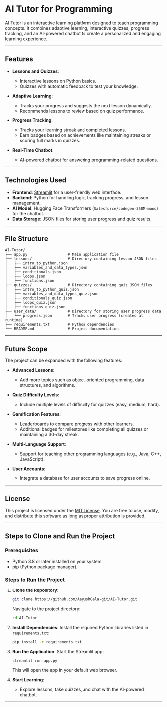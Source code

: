 
# AI Tutor for Programming

AI Tutor is an interactive learning platform designed to teach programming concepts. It combines adaptive learning, interactive quizzes, progress tracking, and an AI-powered chatbot to create a personalized and engaging learning experience.

---

## **Features**

- **Lessons and Quizzes**:
  - Interactive lessons on Python basics.
  - Quizzes with automatic feedback to test your knowledge.

- **Adaptive Learning**:
  - Tracks your progress and suggests the next lesson dynamically.
  - Recommends lessons to review based on quiz performance.

- **Progress Tracking**:
  - Tracks your learning streak and completed lessons.
  - Earn badges based on achievements like maintaining streaks or scoring full marks in quizzes.

- **Real-Time Chatbot**:
  - AI-powered chatbot for answering programming-related questions.

---

## **Technologies Used**

- **Frontend**: [Streamlit](https://streamlit.io/) for a user-friendly web interface.
- **Backend**: Python for handling logic, tracking progress, and lesson management.
- **AI Model**: Hugging Face Transformers (`Salesforce/codegen-350M-mono`) for the chatbot.
- **Data Storage**: JSON files for storing user progress and quiz results.

---

## **File Structure**

```
AI-Tutor/
├── app.py                  # Main application file
├── lessons/                # Directory containing lesson JSON files
│   ├── intro_to_python.json
│   ├── variables_and_data_types.json
│   ├── conditionals.json
│   ├── loops.json
│   ├── functions.json
├── quizzes/                # Directory containing quiz JSON files
│   ├── intro_to_python_quiz.json
│   ├── variables_and_data_types_quiz.json
│   ├── conditionals_quiz.json
│   ├── loops_quiz.json
│   ├── functions_quiz.json
├── user_data/              # Directory for storing user progress data
│   └── progress.json       # Tracks user progress (created at runtime)
├── requirements.txt        # Python dependencies
└── README.md               # Project documentation
```

---

## **Future Scope**

The project can be expanded with the following features:
- **Advanced Lessons**:
  - Add more topics such as object-oriented programming, data structures, and algorithms.

- **Quiz Difficulty Levels**:
  - Include multiple levels of difficulty for quizzes (easy, medium, hard).

- **Gamification Features**:
  - Leaderboards to compare progress with other learners.
  - Additional badges for milestones like completing all quizzes or maintaining a 30-day streak.

- **Multi-Language Support**:
  - Support for teaching other programming languages (e.g., Java, C++, JavaScript).

- **User Accounts**:
  - Integrate a database for user accounts to save progress online.

---

## **License**

This project is licensed under the [MIT License](LICENSE). You are free to use, modify, and distribute this software as long as proper attribution is provided.

---

## **Steps to Clone and Run the Project**

### **Prerequisites**
- Python 3.8 or later installed on your system.
- pip (Python package manager).

### **Steps to Run the Project**
1. **Clone the Repository**:
   ```bash
   git clone https://github.com/AayushGala-git/AI-Tutor.git
   ```
   Navigate to the project directory:
   ```bash
   cd AI-Tutor
   ```

2. **Install Dependencies**:
   Install the required Python libraries listed in `requirements.txt`:
   ```bash
   pip install -r requirements.txt
   ```

3. **Run the Application**:
   Start the Streamlit app:
   ```bash
   streamlit run app.py
   ```
   This will open the app in your default web browser.

4. **Start Learning**:
   - Explore lessons, take quizzes, and chat with the AI-powered chatbot.

---
